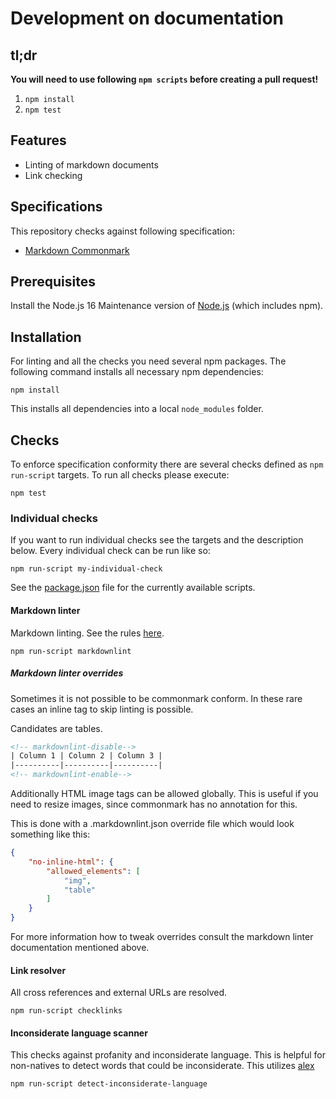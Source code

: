 # Development on documentation

## tl;dr

**You will need to use following `npm scripts` before creating a pull request!**

1. `npm install`
2. `npm test`

## Features

* Linting of markdown documents
* Link checking

## Specifications

This repository checks against following specification:

* [Markdown Commonmark](https://spec.commonmark.org/)

## Prerequisites

Install the Node.js 16 Maintenance version of [Node.js](https://nodejs.org/en/) (which includes npm).

## Installation

For linting and all the checks you need several npm packages. The following command installs all necessary npm dependencies:

```shell
npm install
```

This installs all dependencies into a local `node_modules` folder.

## Checks

To enforce specification conformity there are several checks defined as `npm run-script` targets. To run all checks please execute:

```shell
npm test
```

### Individual checks

If you want to run individual checks see the targets and the description below.
Every individual check can be run like so:

```shell
npm run-script my-individual-check
```

See the [package.json](package.json) file for the currently available scripts.

#### Markdown linter

Markdown linting. See the rules [here](https://github.com/DavidAnson/markdownlint).

```shell
npm run-script markdownlint
```

##### Markdown linter overrides

Sometimes it is not possible to be commonmark conform. In these rare cases an inline tag to skip linting is possible.

Candidates are tables.

```html
<!-- markdownlint-disable-->
| Column 1 | Column 2 | Column 3 |
|----------|----------|----------|
<!-- markdownlint-enable-->
```

Additionally HTML image tags can be allowed globally. This is useful if you need
to resize images, since commonmark has no annotation for this.

This is done with a .markdownlint.json override file which would look something
like this:

```json
{
    "no-inline-html": {
        "allowed_elements": [
            "img",
            "table"
        ]
    }
}
```

For more information how to tweak overrides consult the markdown linter
documentation mentioned above.

#### Link resolver

All cross references and external URLs are resolved.

```shell
npm run-script checklinks
```

#### Inconsiderate language scanner

This checks against profanity and inconsiderate language. This is helpful for
non-natives to detect words that could be inconsiderate. This utilizes [alex](https://github.com/get-alex/alex)

```shell
npm run-script detect-inconsiderate-language
```
